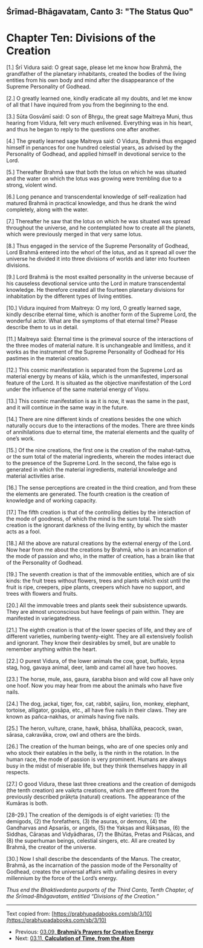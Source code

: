 <!-- 
zkid: 2021-05-08_2242 
-->

## Śrīmad-Bhāgavatam, Canto 3: "The Status Quo" 
# Chapter Ten: Divisions of the Creation

[1.] Śrī Vidura said: O great sage, please let me know how Brahmā, the grandfather of the planetary inhabitants, created the bodies of the living entities from his own body and mind after the disappearance of the Supreme Personality of Godhead.

[2.] O greatly learned one, kindly eradicate all my doubts, and let me know of all that I have inquired from you from the beginning to the end.

[3.] Sūta Gosvāmī said: O son of Bhṛgu, the great sage Maitreya Muni, thus hearing from Vidura, felt very much enlivened. Everything was in his heart, and thus he began to reply to the questions one after another.

[4.] The greatly learned sage Maitreya said: O Vidura, Brahmā thus engaged himself in penances for one hundred celestial years, as advised by the Personality of Godhead, and applied himself in devotional service to the Lord.

[5.] Thereafter Brahmā saw that both the lotus on which he was situated and the water on which the lotus was growing were trembling due to a strong, violent wind.

[6.] Long penance and transcendental knowledge of self-realization had matured Brahmā in practical knowledge, and thus he drank the wind completely, along with the water.

[7.] Thereafter he saw that the lotus on which he was situated was spread throughout the universe, and he contemplated how to create all the planets, which were previously merged in that very same lotus.

[8.] Thus engaged in the service of the Supreme Personality of Godhead, Lord Brahmā entered into the whorl of the lotus, and as it spread all over the universe he divided it into three divisions of worlds and later into fourteen divisions.

[9.] Lord Brahmā is the most exalted personality in the universe because of his causeless devotional service unto the Lord in mature transcendental knowledge. He therefore created all the fourteen planetary divisions for inhabitation by the different types of living entities.

[10.] Vidura inquired from Maitreya: O my lord, O greatly learned sage, kindly describe eternal time, which is another form of the Supreme Lord, the wonderful actor. What are the symptoms of that eternal time? Please describe them to us in detail.

[11.] Maitreya said: Eternal time is the primeval source of the interactions of the three modes of material nature. It is unchangeable and limitless, and it works as the instrument of the Supreme Personality of Godhead for His pastimes in the material creation.

[12.] This cosmic manifestation is separated from the Supreme Lord as material energy by means of kāla, which is the unmanifested, impersonal feature of the Lord. It is situated as the objective manifestation of the Lord under the influence of the same material energy of Viṣṇu.

[13.] This cosmic manifestation is as it is now, it was the same in the past, and it will continue in the same way in the future.

[14.] There are nine different kinds of creations besides the one which naturally occurs due to the interactions of the modes. There are three kinds of annihilations due to eternal time, the material elements and the quality of one’s work.

[15.] Of the nine creations, the first one is the creation of the mahat-tattva, or the sum total of the material ingredients, wherein the modes interact due to the presence of the Supreme Lord. In the second, the false ego is generated in which the material ingredients, material knowledge and material activities arise.

[16.] The sense perceptions are created in the third creation, and from these the elements are generated. The fourth creation is the creation of knowledge and of working capacity.

[17.] The fifth creation is that of the controlling deities by the interaction of the mode of goodness, of which the mind is the sum total. The sixth creation is the ignorant darkness of the living entity, by which the master acts as a fool.

[18.] All the above are natural creations by the external energy of the Lord. Now hear from me about the creations by Brahmā, who is an incarnation of the mode of passion and who, in the matter of creation, has a brain like that of the Personality of Godhead.

[19.] The seventh creation is that of the immovable entities, which are of six kinds: the fruit trees without flowers, trees and plants which exist until the fruit is ripe, creepers, pipe plants, creepers which have no support, and trees with flowers and fruits.

[20.] All the immovable trees and plants seek their subsistence upwards. They are almost unconscious but have feelings of pain within. They are manifested in variegatedness.

[21.] The eighth creation is that of the lower species of life, and they are of different varieties, numbering twenty-eight. They are all extensively foolish and ignorant. They know their desirables by smell, but are unable to remember anything within the heart.

[22.] O purest Vidura, of the lower animals the cow, goat, buffalo, kṛṣṇa stag, hog, gavaya animal, deer, lamb and camel all have two hooves.

[23.] The horse, mule, ass, gaura, śarabha bison and wild cow all have only one hoof. Now you may hear from me about the animals who have five nails.

[24.] The dog, jackal, tiger, fox, cat, rabbit, sajāru, lion, monkey, elephant, tortoise, alligator, gosāpa, etc., all have five nails in their claws. They are known as pañca-nakhas, or animals having five nails.

[25.] The heron, vulture, crane, hawk, bhāsa, bhallūka, peacock, swan, sārasa, cakravāka, crow, owl and others are the birds.

[26.] The creation of the human beings, who are of one species only and who stock their eatables in the belly, is the ninth in the rotation. In the human race, the mode of passion is very prominent. Humans are always busy in the midst of miserable life, but they think themselves happy in all respects.

[27.] O good Vidura, these last three creations and the creation of demigods (the tenth creation) are vaikṛta creations, which are different from the previously described prākṛta (natural) creations. The appearance of the Kumāras is both.

[28–29.] The creation of the demigods is of eight varieties: (1) the demigods, (2) the forefathers, (3) the asuras, or demons, (4) the Gandharvas and Apsarās, or angels, (5) the Yakṣas and Rākṣasas, (6) the Siddhas, Cāraṇas and Vidyādharas, (7) the Bhūtas, Pretas and Piśācas, and (8) the superhuman beings, celestial singers, etc. All are created by Brahmā, the creator of the universe.

[30.] Now I shall describe the descendants of the Manus. The creator, Brahmā, as the incarnation of the passion mode of the Personality of Godhead, creates the universal affairs with unfailing desires in every millennium by the force of the Lord’s energy.

_Thus end the Bhaktivedanta purports of the Third Canto, Tenth Chapter, of the Śrīmad-Bhāgavatam, entitled “Divisions of the Creation.”_

---

Text copied from: [https://prabhupadabooks.com/sb/3/10](https://prabhupadabooks.com/sb/3/10)

- Previous: [03.09, **Brahmā’s Prayers for Creative Energy**](03.09-t.html) 
- Next: [03.11, **Calculation of Time, from the Atom**](03.11-t.html)
<!--stackedit_data:
eyJoaXN0b3J5IjpbMTg0NTk5NzczMF19
-->